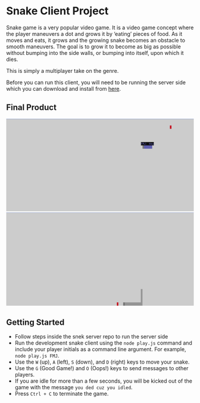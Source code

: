 # Snake Client Project

Snake game is a very popular video game. It is a video game concept where the player maneuvers a dot and grows it by ‘eating’ pieces of food. As it moves and eats, it grows and the growing snake becomes an obstacle to smooth maneuvers. The goal is to grow it to become as big as possible without bumping into the side walls, or bumping into itself, upon which it dies.

This is simply a multiplayer take on the genre.

Before you can run this client, you will need to be running the server side which you can download and install from [here](https://github.com/lighthouse-labs/snek-multiplayer). 

## Final Product

![Start of game](assets/images/screenshot-start.png)
![Game underway](assets/images/screenshot-mid.png)


## Getting Started

- Follow steps inside the snek server repo to run the server side
- Run the development snake client using the `node play.js` command and include your player initials as a command line argument. For example, `node play.js FMJ`.
- Use the `W` (up), `A` (left), `S` (down), and `D` (right) keys to move your snake.
- Use the `G` (Good Game!) and `O` (Oops!) keys to send messages to other players.
- If you are idle for more than a few seconds, you will be kicked out of the game with the message `you ded cuz you idled`.
- Press `Ctrl + C` to terminate the game.